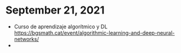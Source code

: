 # September 21, 2021

- Curso de aprendizaje algorítmico y DL https://bgsmath.cat/event/algorithmic-learning-and-deep-neural-networks/
- 
